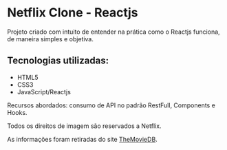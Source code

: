 # Netflix Clone - Reactjs

<p>Projeto criado com intuito de entender na prática como o Reactjs funciona, de maneira simples e objetiva.</p>

## Tecnologias utilizadas:
<ul>
    <li>HTML5</li>
    <li>CSS3</li>
    <li>JavaScript/Reactjs</li>
</ul>

<p>Recursos abordados: consumo de API no padrão RestFull, Components e Hooks.</p>

<p>Todos os direitos de imagem são reservados a Netflix.</p>
<p>As informações foram retiradas do site <a href="https://www.themoviedb.org/">TheMovieDB</a>.</p>
